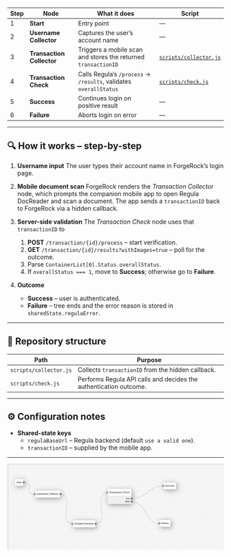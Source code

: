  Step | Node | What it does | Script |
|------|------|--------------|--------|
| 1 | **Start** | Entry point | — |
| 2 | **Username Collector** | Captures the user’s account name | — |
| 3 | **Transaction Collector** | Triggers a mobile scan and stores the returned `transactionID` | [`scripts/collector.js`](scripts/collector.js) |
| 4 | **Transaction Check** | Calls Regula’s `/process` → `/results`, validates `overallStatus` | [`scripts/check.js`](scripts/check.js) |
| 5 | **Success** | Continues login on positive result | — |
| 6 | **Failure** | Aborts login on error | — |

---

## 🔍 How it works – step-by-step

1. **Username input**
   The user types their account name in ForgeRock’s login page.

2. **Mobile document scan**
   ForgeRock renders the *Transaction Collector* node, which prompts the companion mobile app to open Regula DocReader and scan a document.
   The app sends a `transactionID` back to ForgeRock via a hidden callback.

3. **Server-side validation**
   The *Transaction Check* node uses that `transactionID` to

   1. **POST** `/transaction/{id}/process` – start verification.
   2. **GET**  `/transaction/{id}/results?withImages=true` – poll for the outcome.
   3. Parse `ContainerList[0].Status.overallStatus`.
   4. If `overallStatus === 1`, move to **Success**; otherwise go to **Failure**.

4. **Outcome**
   * **Success** – user is authenticated.
   * **Failure** – tree ends and the error reason is stored in `sharedState.regulaError`.

---

## 📂 Repository structure

| Path | Purpose |
|------|---------|
| `scripts/collector.js` | Collects `transactionID` from the hidden callback. |
| `scripts/check.js` | Performs Regula API calls and decides the authentication outcome. |

---

## ⚙️ Configuration notes

* **Shared-state keys**
  * `regulaBaseUrl` – Regula backend (default `use a valid one`).
  * `transactionID` – supplied by the mobile app.
---



![flow](./assets/flow.png)